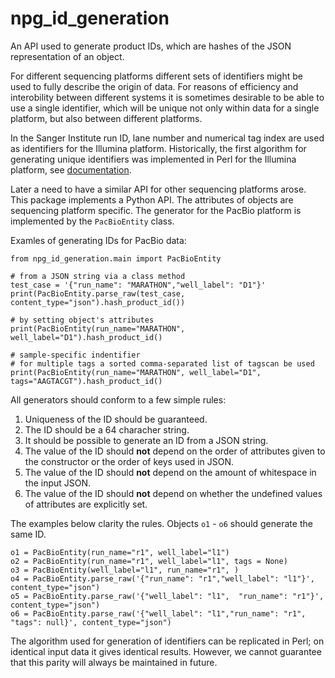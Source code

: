 # npg_id_generation

An API used to generate product IDs, which are hashes of the JSON representation
of an object.

For different sequencing platforms different sets of identifiers might be used to
fully describe the origin of data. For reasons of efficiency and interobility
between different systems it is sometimes desirable to be able to use a single
identifier, which will be unique not only within data for a single platform,
but also between different platforms.

In the Sanger Institute run ID, lane number and numerical tag index are used
as identifiers for the Illumina platform. Historically, the first algorithm for
generating unique identifiers was implemented in Perl for the Illumina platform,
see [documentation](https://github.com/wtsi-npg/npg_tracking/blob/master/lib/npg_tracking/glossary/composition.pm
).

Later a need to have a similar API for other sequencing platforms arose. This
package implements a Python API. The attributes of objects are sequencing
platform specific. The generator for the PacBio platform is implemented by the
`PacBioEntity` class.

Examles of generating IDs for PacBio data:

```
from npg_id_generation.main import PacBioEntity

# from a JSON string via a class method
test_case = '{"run_name": "MARATHON","well_label": "D1"}'
print(PacBioEntity.parse_raw(test_case, content_type="json").hash_product_id())

# by setting object's attributes
print(PacBioEntity(run_name="MARATHON", well_label="D1").hash_product_id()

# sample-specific indentifier
# for multiple tags a sorted comma-separated list of tagscan be used
print(PacBioEntity(run_name="MARATHON", well_label="D1", tags="AAGTACGT").hash_product_id()
``` 

All generators should conform to a few simple rules:

1. Uniqueness of the ID should be guaranteed.
2. The ID should be a 64 characher string.
3. It should be possible to generate an ID from a JSON string.
4. The value of the ID should **not** depend on the order of attributes given
   to the constructor or the order of keys used in JSON.
5. The value of the ID should **not** depend on the amount of whitespace in
   the input JSON.
6. The value of the ID should **not** depend on whether the undefined values
   of attributes are explicitly set.

The examples below clarity the rules. Objects `o1` - `o6` should generate the same ID.

```
o1 = PacBioEntity(run_name="r1", well_label="l1")
o2 = PacBioEntity(run_name="r1", well_label="l1", tags = None)
o3 = PacBioEntity(well_label="l1", run_name="r1", )
o4 = PacBioEntity.parse_raw('{"run_name": "r1","well_label": "l1"}', content_type="json")
o5 = PacBioEntity.parse_raw('{"well_label": "l1",  "run_name": "r1"}', content_type="json")
o6 = PacBioEntity.parse_raw('{"well_label": "l1","run_name": "r1", "tags": null}', content_type="json")
```

The algorithm used for generation of identifiers can be replicated in Perl;
on identical input data it gives identical results. However, we cannot guarantee
that this parity will always be maintained in future.
